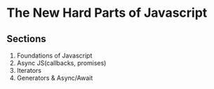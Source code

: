 # The New Hard Parts of Javascript


## Sections
1. Foundations of Javascript
2. Async JS(callbacks, promises)
3. Iterators
4. Generators & Async/Await

